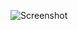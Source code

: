 ![Screenshot](https://raw.githubusercontent.com/Cryakl/Ultimate-RAT-Collection/refs/heads/main/DcRat/DcRatCHS/Screenshot.png)
